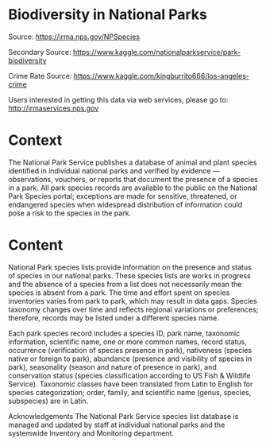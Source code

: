 # Biodiversity in National Parks

Source: https://irma.nps.gov/NPSpecies

Secondary Source: https://www.kaggle.com/nationalparkservice/park-biodiversity

Crime Rate Source: https://www.kaggle.com/kingburrito666/los-angeles-crime

Users interested in getting this data via web services, please go to: http://irmaservices.nps.gov

# Context
The National Park Service publishes a database of animal and plant species identified in individual national parks and verified by evidence — observations, vouchers, or reports that document the presence of a species in a park. All park species records are available to the public on the National Park Species portal; exceptions are made for sensitive, threatened, or endangered species when widespread distribution of information could pose a risk to the species in the park.

# Content
National Park species lists provide information on the presence and status of species in our national parks. These species lists are works in progress and the absence of a species from a list does not necessarily mean the species is absent from a park. The time and effort spent on species inventories varies from park to park, which may result in data gaps. Species taxonomy changes over time and reflects regional variations or preferences; therefore, records may be listed under a different species name.

Each park species record includes a species ID, park name, taxonomic information, scientific name, one or more common names, record status, occurrence (verification of species presence in park), nativeness (species native or foreign to park), abundance (presence and visibility of species in park), seasonality (season and nature of presence in park), and conservation status (species classification according to US Fish & Wildlife Service). Taxonomic classes have been translated from Latin to English for species categorization; order, family, and scientific name (genus, species, subspecies) are in Latin.

Acknowledgements
The National Park Service species list database is managed and updated by staff at individual national parks and the systemwide Inventory and Monitoring department.
